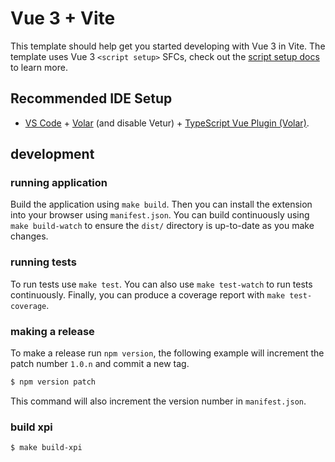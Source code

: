 # Vue 3 + Vite

This template should help get you started developing with Vue 3 in Vite. The template uses Vue 3 `<script setup>` SFCs, check out the [script setup docs](https://v3.vuejs.org/api/sfc-script-setup.html#sfc-script-setup) to learn more.

## Recommended IDE Setup

- [VS Code](https://code.visualstudio.com/) + [Volar](https://marketplace.visualstudio.com/items?itemName=Vue.volar) (and disable Vetur) + [TypeScript Vue Plugin (Volar)](https://marketplace.visualstudio.com/items?itemName=Vue.vscode-typescript-vue-plugin).

## development

### running application
Build the application using `make build`. Then you can install the extension into your browser using `manifest.json`. You can build continuously using `make build-watch` to ensure the `dist/` directory is up-to-date as you make changes.

### running tests
To run tests use `make test`. You can also use `make test-watch` to run tests continuously. Finally, you can produce a coverage report with `make test-coverage`.

### making a release
To make a release run `npm version`, the following example will increment the patch number `1.0.n` and commit a new tag.

```bash
$ npm version patch
```

This command will also increment the version number in `manifest.json`.

### build xpi

```bash
$ make build-xpi
```
